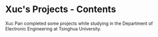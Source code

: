 # Xuc's Projects - Contents

Xuc Pan completed some projects while studying in the Department of Electronic Engineering at Tsinghua University.
